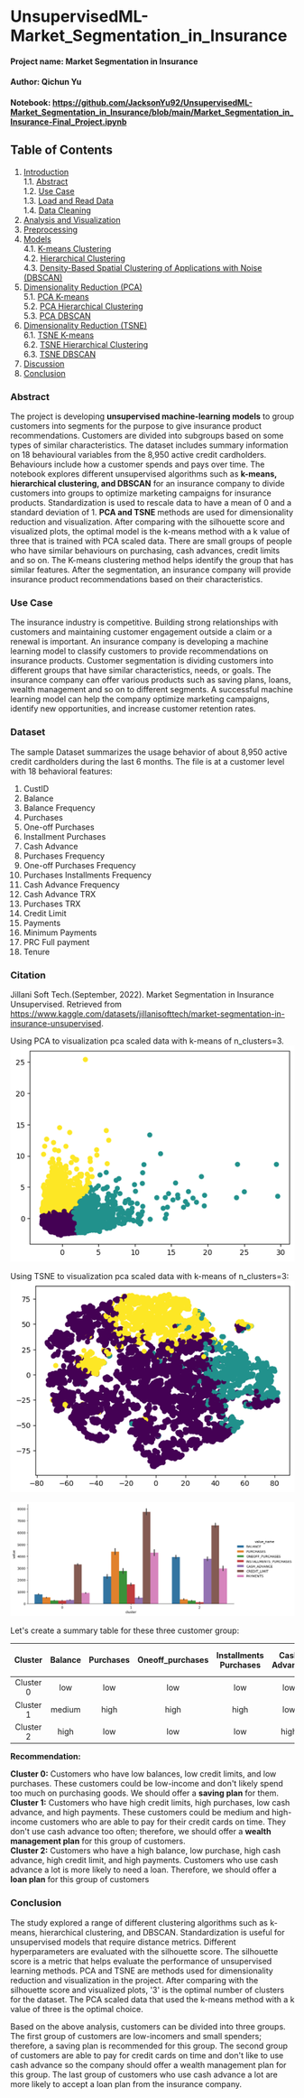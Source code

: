 # UnsupervisedML-Market_Segmentation_in_Insurance
#### Project name: Market Segmentation in Insurance
#### Author: Qichun Yu
#### Notebook: https://github.com/JacksonYu92/UnsupervisedML-Market_Segmentation_in_Insurance/blob/main/Market_Segmentation_in_Insurance-Final_Project.ipynb

## Table of Contents
1. [Introduction](#Abstract)  
    1.1. [Abstract](#Abstract)  
    1.2. [Use Case](#Use-Case)  
    1.3. [Load and Read Data](#Load-and-Read-Data)  
    1.4. [Data Cleaning](#Data-Cleaning)
2. [Analysis and Visualization](#Analysis-and-Visualization)
3. [Preprocessing](#Preprocessing)
4. [Models](#Models)  
    4.1. [K-means Clustering](#K-means-Clustering)  
    4.2. [Hierarchical Clustering](#Hierarchical-Clustering)  
    4.3. [Density-Based Spatial Clustering of Applications with Noise (DBSCAN)](#Density-Based-Spatial-Clustering-of-Applications-with-Noise-(DBSCAN))  
5. [Dimensionality Reduction (PCA)](#Dimensionality-Reduction)  
    5.1. [PCA K-means](#PCA-K-means)    
    5.2. [PCA Hierarchical Clustering](#PCA-Hierarchical-Clustering)  
    5.3. [PCA DBSCAN](#PCA-DBSCAN)  
6. [Dimensionality Reduction (TSNE)](#T-Distributed-Stochastic-Neighbor-Embedding-(TSNE))  
    6.1. [TSNE K-means](#TSNE-K-means)    
    6.2. [TSNE Hierarchical Clustering](#TSNE-Hierarchical-Clustering)  
    6.3. [TSNE DBSCAN](#TSNE-DBSCAN)  
7. [Discussion](#Discussion)
8. [Conclusion](#Conclusion)

### Abstract

The project is developing **unsupervised machine-learning models** to group customers into segments for the purpose to give insurance product recommendations. Customers are divided into subgroups based on some types of similar characteristics. The dataset includes summary information on 18 behavioural variables from the 8,950 active credit cardholders. Behaviours include how a customer spends and pays over time. The notebook explores different unsupervised algorithms such as **k-means, hierarchical clustering, and DBSCAN** for an insurance company to divide customers into groups to optimize marketing campaigns for insurance products. Standardization is used to rescale data to have a mean of 0 and a standard deviation of 1.  **PCA and TSNE** methods are used for dimensionality reduction and visualization.  After comparing with the silhouette score and visualized plots, the optimal model is the k-means method with a k value of three that is trained with PCA scaled data. There are small groups of people who have similar behaviours on purchasing, cash advances, credit limits and so on. The K-means clustering method helps identify the group that has similar features. After the segmentation, an insurance company will provide insurance product recommendations based on their characteristics. 

### Use Case
The insurance industry is competitive. Building strong relationships with customers and maintaining customer engagement outside a claim or a renewal is important. An insurance company is developing a machine learning model to classify customers to provide recommendations on insurance products. Customer segmentation is dividing customers into different groups that have similar characteristics, needs, or goals. The insurance company can offer various products such as saving plans, loans, wealth management and so on to different segments. A successful machine learning model can help the company optimize marketing campaigns, identify new opportunities, and increase customer retention rates. 

### Dataset

The sample Dataset summarizes the usage behavior of about 8,950 active credit cardholders during the last 6 months. The file is at a customer level with 18 behavioral features:
<ol>
    <li>CustID</li>
<li>Balance</li>
<li>Balance Frequency</li>
<li>Purchases</li>
<li>One-off Purchases</li>
<li>Installment Purchases</li>
<li>Cash Advance</li>
<li>Purchases Frequency</li>
<li>One-off Purchases Frequency</li>
<li>Purchases Installments Frequency</li>
<li>Cash Advance Frequency</li>
<li>Cash Advance TRX</li>
<li>Purchases TRX</li>
<li>Credit Limit</li>
<li>Payments</li>
<li>Minimum Payments</li>
<li>PRC Full payment</li>
<li>Tenure</li>
</ol>

### Citation

Jillani Soft Tech.(September, 2022). Market Segmentation in Insurance Unsupervised. Retrieved from https://www.kaggle.com/datasets/jillanisofttech/market-segmentation-in-insurance-unsupervised.


Using PCA to visualization pca scaled data with k-means of n_clusters=3.
![png](output_181_0.png)

Using TSNE to visualization pca scaled data with k-means of n_clusters=3:
![png](output_183_1.png)

![png](output_196_1.png)


Let's create a summary table for these three customer group:

|Cluster | Balance | Purchases | Oneoff_purchases | Installments Purchases | Cash Advance | Credit_limit | Payments | Insurance Product Recommendation |
|:-----: | :-: |:-: |:-: |:-: |:-: |:-: |:-: | :-: |
| Cluster 0 | low	| low | low | low | low | low | low | <strong> Saving Plan</strong> |
| Cluster 1 | medium | high| high | high | low | high | high | <strong> Wealth Management </strong> |
| Cluster 2 | high | low | low | low | high | high | high | <strong> Loan </strong> |

**Recommendation:**<br>

**Cluster 0:** Customers who have low balances, low credit limits, and low purchases. These customers could be low-income and don't likely spend too much on purchasing goods. We should offer a **saving plan** for them. <br>
**Cluster 1:** Customers who have high credit limits, high purchases, low cash advance, and high payments. These customers could be medium and high-income customers who are able to pay for their credit cards on time. They don't use cash advance too often; therefore, we should offer a **wealth management plan** for this group of customers. <br>
**Cluster 2:** Customers who have a high balance, low purchase, high cash advance, high credit limit, and high payments. Customers who use cash advance a lot is more likely to need a loan. Therefore, we should  offer a **loan plan** for this group of customers

### Conclusion

The study explored a range of different clustering algorithms such as k-means, hierarchical clustering, and DBSCAN. Standardization is useful for unsupervised models that require distance metrics. Different hyperparameters are evaluated with the silhouette score. The silhouette score is a metric that helps evaluate the performance of unsupervised learning methods. PCA and TSNE are methods used for dimensionality reduction and visualization in the project. After comparing with the silhouette score and visualized plots, '3' is the optimal number of clusters for the dataset. The PCA scaled data that used the k-means method with a k value of three is the optimal choice. 

Based on the above analysis, customers can be divided into three groups. The first group of customers are low-incomers and small spenders; therefore, a saving plan is recommended for this group. The second group of customers are able to pay for credit cards on time and don't like to use cash advance so the company should offer a wealth management plan for this group. The last group of customers who use cash advance a lot are more likely to accept a loan plan from the insurance company. 
